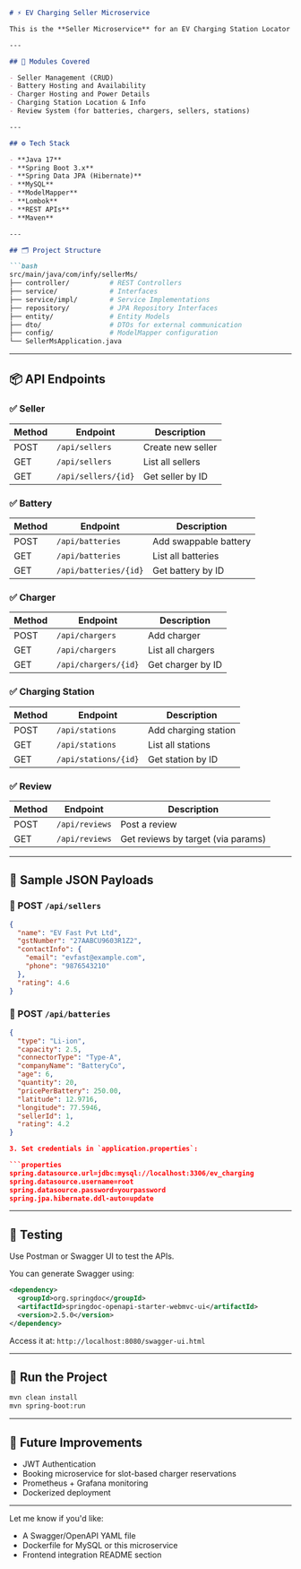 ````markdown
# ⚡ EV Charging Seller Microservice

This is the **Seller Microservice** for an EV Charging Station Locator platform. It handles all operations related to **Sellers**, their hosted **Swappable Batteries**, **Chargers**, **Charging Stations**, and **User Reviews**.

---

## 🧩 Modules Covered

- Seller Management (CRUD)
- Battery Hosting and Availability
- Charger Hosting and Power Details
- Charging Station Location & Info
- Review System (for batteries, chargers, sellers, stations)

---

## ⚙️ Tech Stack

- **Java 17**
- **Spring Boot 3.x**
- **Spring Data JPA (Hibernate)**
- **MySQL**
- **ModelMapper**
- **Lombok**
- **REST APIs**
- **Maven**

---

## 🗂️ Project Structure

```bash
src/main/java/com/infy/sellerMs/
├── controller/          # REST Controllers
├── service/             # Interfaces
├── service/impl/        # Service Implementations
├── repository/          # JPA Repository Interfaces
├── entity/              # Entity Models
├── dto/                 # DTOs for external communication
├── config/              # ModelMapper configuration
└── SellerMsApplication.java
````

---

## 📦 API Endpoints

### ✅ Seller

| Method | Endpoint            | Description       |
| ------ | ------------------- | ----------------- |
| POST   | `/api/sellers`      | Create new seller |
| GET    | `/api/sellers`      | List all sellers  |
| GET    | `/api/sellers/{id}` | Get seller by ID  |

### ✅ Battery

| Method | Endpoint              | Description           |
| ------ | --------------------- | --------------------- |
| POST   | `/api/batteries`      | Add swappable battery |
| GET    | `/api/batteries`      | List all batteries    |
| GET    | `/api/batteries/{id}` | Get battery by ID     |

### ✅ Charger

| Method | Endpoint             | Description       |
| ------ | -------------------- | ----------------- |
| POST   | `/api/chargers`      | Add charger       |
| GET    | `/api/chargers`      | List all chargers |
| GET    | `/api/chargers/{id}` | Get charger by ID |

### ✅ Charging Station

| Method | Endpoint             | Description          |
| ------ | -------------------- | -------------------- |
| POST   | `/api/stations`      | Add charging station |
| GET    | `/api/stations`      | List all stations    |
| GET    | `/api/stations/{id}` | Get station by ID    |

### ✅ Review

| Method | Endpoint       | Description                        |
| ------ | -------------- | ---------------------------------- |
| POST   | `/api/reviews` | Post a review                      |
| GET    | `/api/reviews` | Get reviews by target (via params) |

---

## 📄 Sample JSON Payloads

### 🚀 POST `/api/sellers`

```json
{
  "name": "EV Fast Pvt Ltd",
  "gstNumber": "27AABCU9603R1Z2",
  "contactInfo": {
    "email": "evfast@example.com",
    "phone": "9876543210"
  },
  "rating": 4.6
}
```

### 🔋 POST `/api/batteries`

```json
{
  "type": "Li-ion",
  "capacity": 2.5,
  "connectorType": "Type-A",
  "companyName": "BatteryCo",
  "age": 6,
  "quantity": 20,
  "pricePerBattery": 250.00,
  "latitude": 12.9716,
  "longitude": 77.5946,
  "sellerId": 1,
  "rating": 4.2
}

3. Set credentials in `application.properties`:

```properties
spring.datasource.url=jdbc:mysql://localhost:3306/ev_charging
spring.datasource.username=root
spring.datasource.password=yourpassword
spring.jpa.hibernate.ddl-auto=update
```

---

## 🧪 Testing

Use Postman or Swagger UI to test the APIs.

You can generate Swagger using:

```xml
<dependency>
  <groupId>org.springdoc</groupId>
  <artifactId>springdoc-openapi-starter-webmvc-ui</artifactId>
  <version>2.5.0</version>
</dependency>
```

Access it at: `http://localhost:8080/swagger-ui.html`

---

## 🚀 Run the Project

```bash
mvn clean install
mvn spring-boot:run
```

---

## 📁 Future Improvements

* JWT Authentication
* Booking microservice for slot-based charger reservations
* Prometheus + Grafana monitoring
* Dockerized deployment
---

Let me know if you'd like:
- A Swagger/OpenAPI YAML file
- Dockerfile for MySQL or this microservice
- Frontend integration README section
```
